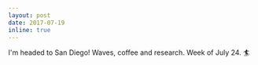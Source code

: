 ```yaml
---
layout: post
date: 2017-07-19
inline: true
---
```


I'm headed to San Diego! Waves, coffee and research. Week of July 24. :surfer: 
